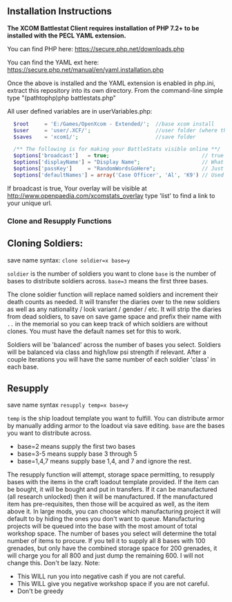 ## Installation Instructions

**The XCOM Battlestat Client requires installation of PHP 7.2+ to be installed with the PECL YAML extension.**

You can find PHP here: https://secure.php.net/downloads.php

You can find the YAML ext here: https://secure.php.net/manual/en/yaml.installation.php


Once the above is installed and the YAML extension is enabled in php.ini, extract this repository into its own directory.
From the command-line simple type "(pathtophp)php battlestats.php"


All user defined variables are in userVariables.php:

```php
  $root     = 'E:/Games/OpenXcom - Extended/';  //base xcom install
  $user     = 'user/.XCF/';                     //user folder (where the mod and save directories are)
  $saves    = 'xcom1/';                         //save folder

  /** The following is for making your BattleStats visible online **/
  $options['broadcast']   = true;                              // true or false - if true, supply below
  $options['displayName'] = "Display Name";                    // What's your handle?
  $options['passKey']     = "RandomWordsGoHere";               // Just pick a couple random words, not cryptographically secure - DONT USE A PASSWORD
  $options['defaultNames'] = array('Case Officer', 'Al', 'K9') // Used in conjunction with the clone function to determine which soldiers are named or not.  Soldiers with these names will not be cloned and will be pulled from training as needed.  Highly recommended that you use a naming mod to change the default names
```

If broadcast is true, Your overlay will be visible at http://www.openpaedia.com/xcomstats_overlay
type 'list' to find a link to your unique url.

### Clone and Resupply Functions

## Cloning Soldiers:

save name syntax: `clone soldier=x base=y`

`soldier` is the number of soldiers you want to clone
`base` is the number of bases to distribute soldiers across.  `base=3` means the first three bases.

The clone soldier function will replace named soldiers and increment their death counts as needed.  It will transfer the diaries over to the new soldiers as well as any nationality / look variant / gender / etc.  It will strip the diaries from dead soldiers, to save on save game space and prefix their name with `..` in the memorial so you can keep track of which soldiers are without clones.  You must have the default names set for this to work.

Soldiers will be 'balanced' across the number of bases you select.  Soldiers will be balanced via class and high/low psi strength if relevant.  After a couple iterations you will have the same number of each soldier 'class' in each base.

## Resupply

save name syntax `resupply temp=x base=y`

`temp` is the ship loadout template you want to fulfill.  You can distribute armor by manually adding armor to the loadout via save editing.
`base` are the bases you want to distribute across.
  * base=2 means supply the first two bases
  * base=3-5 means supply base 3 through 5
  * base=1,4,7 means supply base 1,4, and 7 and ignore the rest.

The resupply function will attempt, storage space permitting, to resupply bases with the items in the craft loadout template provided.  If the item can be bought, it will be bought and put in transfers.  If it can be manufactured (all research unlocked) then it will be manufactured.  If the manufactured item has pre-requisites, then those will be acquired as well, as the item above it.   In large mods, you can choose which manufacturing project it will default to by hiding the ones you don't want to queue.   Manufacturing projects will be queued into the base with the most amount of total workshop space.  The number of bases you select will determine the total number of items to procure.  If you tell it to supply all 8 bases with 100 grenades, but only have the combined storage space for 200 grenades, it will charge you for all 800 and just dump the remaining 600.  I will not change this.  Don't be lazy.
Note:
  * This WILL run you into negative cash if you are not careful.
  * This WILL give you negative workshop space if you are not careful.
  * Don't be greedy